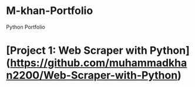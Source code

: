 # M-khan-Portfolio
Python Portfolio
# [Project 1: Web Scraper with Python] (https://github.com/muhammadkhan2200/Web-Scraper-with-Python)
